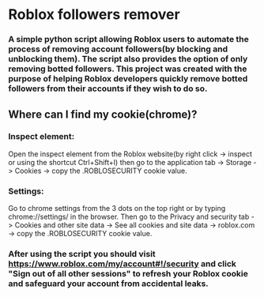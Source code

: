 # Roblox followers remover
### A simple python script allowing Roblox users to automate the process of removing account followers(by blocking and unblocking them). The script also provides the option of only removing botted followers. This project was created with the purpose of helping Roblox developers quickly remove botted followers from their accounts if they wish to do so. 

## Where can I find my cookie(chrome)?
### Inspect element:
Open the inspect element from the Roblox website(by right click -> inspect or using the shortcut Ctrl+Shift+I) then go to the application tab -> Storage -> Cookies -> copy the .ROBLOSECURITY cookie value.  

### Settings:
Go to chrome settings from the 3 dots on the top right or by typing chrome://settings/ in the browser. Then go to the Privacy and security tab -> Cookies and other site data -> See all cookies and site data -> roblox.com -> copy the .ROBLOSECURITY cookie value.

### After using the script you should visit https://www.roblox.com/my/account#!/security and click "Sign out of all other sessions" to refresh your Roblox cookie and safeguard your account from accidental leaks.  
